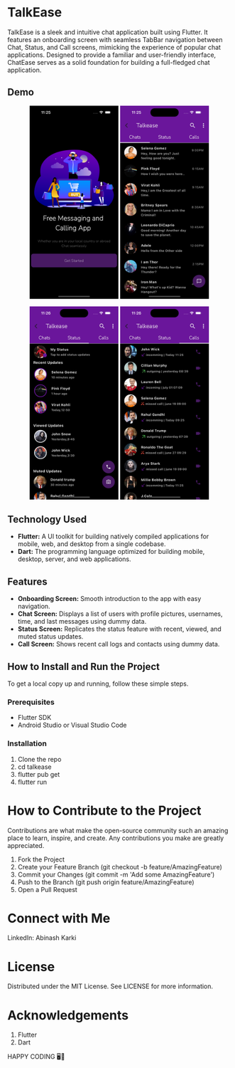 # TalkEase

TalkEase is a sleek and intuitive chat application built using Flutter. It features an onboarding screen with seamless TabBar navigation between Chat, Status, and Call screens, mimicking the experience of popular chat applications. Designed to provide a familiar and user-friendly interface, ChatEase serves as a solid foundation for building a full-fledged chat application.

## Demo

<p align="center">
  <img src="Assets/Images/Simulator Screenshot - iPhone 15 - 2024-07-09 at 23.25.08.png" width="200" alt="Onboarding Screen"/>
  <img src="Assets/Images/Simulator Screenshot - iPhone 15 - 2024-07-09 at 23.25.52.png" width="200" alt="Chat Screen"/>
</p>
<p align="center">
  <img src="Assets/Images/Simulator Screenshot - iPhone 15 - 2024-07-09 at 23.26.02.png" width="200" alt="Status Screen"/>
  <img src="Assets/Images/Simulator Screenshot - iPhone 15 - 2024-07-09 at 23.26.11.png" width="200" alt="Call Screen"/>
</p>

## Technology Used

- **Flutter:** A UI toolkit for building natively compiled applications for mobile, web, and desktop from a single codebase.
- **Dart:** The programming language optimized for building mobile, desktop, server, and web applications.

## Features

- **Onboarding Screen:** Smooth introduction to the app with easy navigation.
- **Chat Screen:** Displays a list of users with profile pictures, usernames, time, and last messages using dummy data.
- **Status Screen:** Replicates the status feature with recent, viewed, and muted status updates.
- **Call Screen:** Shows recent call logs and contacts using dummy data.

## How to Install and Run the Project

To get a local copy up and running, follow these simple steps.

### Prerequisites

- Flutter SDK
- Android Studio or Visual Studio Code

### Installation

1. Clone the repo
2. cd talkease
3. flutter pub get
4. flutter run

# How to Contribute to the Project

Contributions are what make the open-source community such an amazing place to learn, inspire, and create. Any contributions you make are greatly appreciated.

1. Fork the Project
2. Create your Feature Branch (git checkout -b feature/AmazingFeature)
3. Commit your Changes (git commit -m 'Add some AmazingFeature')
4. Push to the Branch (git push origin feature/AmazingFeature)
5. Open a Pull Request

# Connect with Me

LinkedIn: Abinash Karki

# License

Distributed under the MIT License. See LICENSE for more information.

# Acknowledgements
1. Flutter
2. Dart


HAPPY CODING 🖥️🎉


